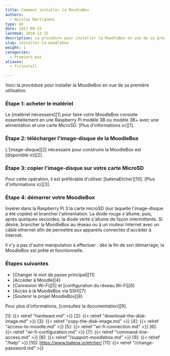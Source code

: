 ```yaml
---
title: Comment installer la MoodleBox
authors:
  - Nicolas Martignoni
type: kb
date: 2017-09-15
lastmod: 2018-12-15
description: La procédure pour installer la MoodleBox en vue de sa première utilisation est décrite ici
slug: installer-la-moodlebox
weight: 1
categories:
  - Premiers pas
aliases:
  - fr/install

---
```

Voici la procédure pour installer la MoodleBox en vue de sa première utilisation.

### Étape 1: acheter le matériel

Le [matériel nécessaire][1] pour faire votre MoodleBox consiste essentiellement en une Raspberry Pi modèle 3B ou modèle 3B+ avec une alimentation et une carte MicroSD. [Plus d'informations ici][1].

### Étape 2: télécharger l'image-disque de la MoodleBox

L'[image-disque][2] nécessaire pour construire la MoodleBox est [disponible ici][2].

### Étape 3: copier l'image-disque sur votre carte MicroSD

Pour cette opération, il est préférable d'utiliser [balenaEtcher][10]. [Plus d'informations ici][3].

### Étape 4: démarrer votre MoodleBox

Insérer dans la Raspberry Pi 3 la carte microSD (sur laquelle l'image-disque a été copiée) et brancher l'alimentation. La diode rouge s'allume, puis, après quelques secondes, la diode verte s'allume de façon intermittente. Si désiré, brancher la MoodleBox au réseau ou à un routeur Internet avec un câble ethernet afin de permettre aux appareils connectés d'accéder à Internet.

Il n'y a pas d'autre manipulation à effectuer : dès la fin de son démarrage, la MoodleBox est prête et fonctionnelle.

### Étapes suivantes

  * [Changer le mot de passe principal][11]
  * [Accéder à Moodle][4]
  * [Connexion Wi-Fi][5] et [configuration du réseau Wi-Fi][6]
  * [Accès à la MoodleBox via SSH][7]
  * [Soutenir le projet MoodleBox][8]

Pour plus d'informations, [consultez la documentation][9].

 [1]: {{< relref "hardware.md" >}}
 [2]: {{< relref "download-the-disk-image.md" >}}
 [3]: {{< relref "copy-the-disk-image.md" >}}
 [4]: {{< relref "access-to-moodle.md" >}}
 [5]: {{< relref "wi-fi-connection.md" >}}
 [6]: {{< relref "wi-fi-configuration.md" >}}
 [7]: {{< relref "command-line-access.md" >}}
 [8]: {{< relref "/support-moodlebox.md" >}}
 [9]: {{< relref "/help" >}}
 [10]: https://www.balena.io/etcher/
 [11]: {{< relref "/change-password.md" >}}
